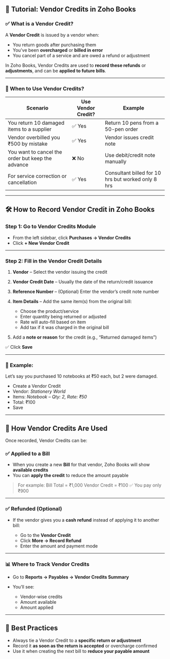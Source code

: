 ## 📘 Tutorial: Vendor Credits in Zoho Books

### ✅ What is a Vendor Credit?

A **Vendor Credit** is issued by a vendor when:

- You return goods after purchasing them
- You've been **overcharged** or **billed in error**
- You cancel part of a service and are owed a refund or adjustment

In Zoho Books, Vendor Credits are used to **record these refunds** or **adjustments**, and can be **applied to future bills**.

---

### 🎯 When to Use Vendor Credits?

| Scenario                                          | Use Vendor Credit? | Example                                            |
| ------------------------------------------------- | ------------------ | -------------------------------------------------- |
| You return 10 damaged items to a supplier         | ✅ Yes             | Return 10 pens from a 50-pen order                 |
| Vendor overbilled you ₹500 by mistake             | ✅ Yes             | Vendor issues credit note                          |
| You want to cancel the order but keep the advance | ❌ No              | Use debit/credit note manually                     |
| For service correction or cancellation            | ✅ Yes             | Consultant billed for 10 hrs but worked only 8 hrs |

---

## 🛠️ How to Record Vendor Credit in Zoho Books

### Step 1: Go to Vendor Credits Module

- From the left sidebar, click **Purchases → Vendor Credits**
- Click **+ New Vendor Credit**

---

### Step 2: Fill in the Vendor Credit Details

1. **Vendor** – Select the vendor issuing the credit
2. **Vendor Credit Date** – Usually the date of the return/credit issuance
3. **Reference Number** – (Optional) Enter the vendor’s credit note number
4. **Item Details** – Add the same item(s) from the original bill:

   - Choose the product/service
   - Enter quantity being returned or adjusted
   - Rate will auto-fill based on item
   - Add tax if it was charged in the original bill

5. Add a **note or reason** for the credit (e.g., “Returned damaged items”)

✅ Click **Save**

---

### 📌 Example:

Let’s say you purchased 10 notebooks at ₹50 each, but 2 were damaged.

- Create a Vendor Credit
- Vendor: _Stationery World_
- Items: _Notebook – Qty: 2, Rate: ₹50_
- Total: ₹100
- Save

---

## 🧾 How Vendor Credits Are Used

Once recorded, Vendor Credits can be:

### ✅ Applied to a Bill

- When you create a new **Bill** for that vendor, Zoho Books will show **available credits**
- You can **apply the credit** to reduce the amount payable

> For example:
> Bill Total = ₹1,000
> Vendor Credit = ₹100
> ✅ You pay only ₹900

---

### ✅ Refunded (Optional)

- If the vendor gives you a **cash refund** instead of applying it to another bill:

  - Go to the **Vendor Credit**
  - Click **More → Record Refund**
  - Enter the amount and payment mode

---

### 📊 Where to Track Vendor Credits

- Go to **Reports → Payables → Vendor Credits Summary**
- You’ll see:

  - Vendor-wise credits
  - Amount available
  - Amount applied

---

## 🎯 Best Practices

- Always tie a Vendor Credit to a **specific return or adjustment**
- Record it **as soon as the return is accepted** or overcharge confirmed
- Use it when creating the next bill to **reduce your payable amount**
